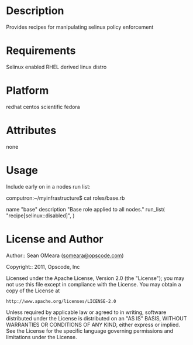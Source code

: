Description
===========

Provides recipes for manipulating selinux policy enforcement

Requirements
============
Selinux enabled RHEL derived linux distro

Platform
========
redhat centos scientific fedora

Attributes
==========
none

Usage
=====

Include early on in a nodes run list:

computron:~/myinfrastructure$ cat roles/base.rb 

name "base"
description "Base role applied to all nodes."
run_list(
  "recipe[selinux::disabled]",
)

License and Author
==================

Author:: Sean OMeara (<someara@opscode.com>)

Copyright:: 2011, Opscode, Inc

Licensed under the Apache License, Version 2.0 (the "License");
you may not use this file except in compliance with the License.
You may obtain a copy of the License at

    http://www.apache.org/licenses/LICENSE-2.0

Unless required by applicable law or agreed to in writing, software
distributed under the License is distributed on an "AS IS" BASIS,
WITHOUT WARRANTIES OR CONDITIONS OF ANY KIND, either express or implied.
See the License for the specific language governing permissions and
limitations under the License.

